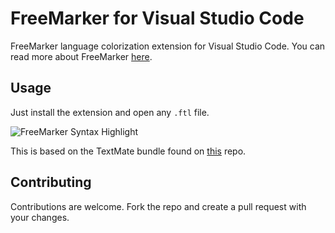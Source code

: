# FreeMarker for Visual Studio Code
FreeMarker language colorization extension for Visual Studio Code. You can read more about FreeMarker [here](http://freemarker.incubator.apache.org/).

## Usage
Just install the extension and open any `.ftl` file.

![FreeMarker Syntax Highlight](https://github.com/dcortes92/vs-freemarker/raw/master/images/vscode-freemarker-syntax.png "FreeMarker Syntax Hightlight")

This is based on the TextMate bundle found on [this](https://github.com/bburbach/textmate-freemarker-bundle) repo.

## Contributing

Contributions are welcome. Fork the repo and create a pull request with your changes.